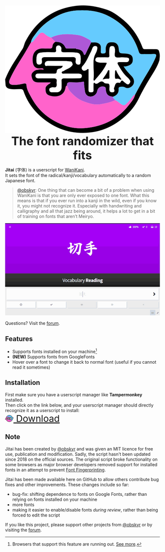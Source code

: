 <p align="center">
  <img src="imgs/logo.svg" alt="Jitai Logo"><br>
  <span style="font-size:4vmin; font-weight: 700;">The font randomizer that fits</span>
</p>

**Jitai** (字体) is a userscript for [WaniKani](https://wanikani.com).  
It sets the font of the radical/kanji/vocabulary automatically  to a random Japanese font.
> [@obskyr](https://community.wanikani.com/t/jitai-字体-the-font-randomizer-that-fits/12617#jitai-logouploadskfps3jv5ojuckdedpacfc4qn4ppng-what-is-jitai-1): One thing that can become a bit of a problem when using WaniKani is that you are only ever exposed to one font. What this means is that if you ever run into a kanji in the wild, even if you know it, you might not recognize it. Especially with handwriting and calligraphy and all that jazz being around, it helps a lot to get in a bit of training on fonts that aren’t Meiryo.

![how-to](imgs/howto.gif)

Questions? Visit the [forum][forum].

## Features

- Supports fonts installed on your machine[^1]
- **(NEW)** Supports fonts from GoogleFonts
- Hover over a font to change it back to normal font (useful if you cannot read it sometimes)

## Installation

First make sure you have a userscript manager like **Tampermonkey** installed.  
Then click on the link below, and your userscript manager should directly recognize it as a userscript to install:  
<a href="https://raw.githubusercontent.com/marciska/Jitai/main/Jitai.user.js" style="font-size: 30px;"><img src="imgs/logo_small.png" alt="Jitai Logo" height=22px> Download</a>

## Note

Jitai has been created by [@obskyr][obskyr] and was given an MIT licence for free use, publication and modification.
Sadly, the script hasn't been updated since 2018 on the official sources. The original script broke functionality on some browsers as major browser developers removed support for installed fonts in an attempt to prevent [Font Fingerprinting](https://browserleaks.com/fonts).

Jitai has been made available here on GitHub to allow others contribute bug fixes and other improvements.
These changes include so far:

- bug-fix: shifting dependence to fonts on Google Fonts, rather than relying on fonts installed on your machine
- more fonts
- making it easier to enable/disable fonts *during review*, rather than being forced to edit the script

If you like this project, please support other projects from [@obskyr][obskyr] or by visiting the [forum][forum].

<!-- Footnotes -->
[^1]: Browsers that support this feature are running out. [See more](https://community.wanikani.com/t/jitai-%E5%AD%97%E4%BD%93-the-font-randomizer-that-fits/12617/644).

<!-- Links -->
[obskyr]:https://github.com/obskyr
[forum]:https://community.wanikani.com/t/jitai-字体-the-font-randomizer-that-fits/12617
